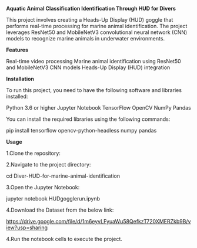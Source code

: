 **Aquatic Animal Classification Identification Through HUD for Divers**

This project involves creating a Heads-Up Display (HUD) goggle that performs real-time processing for marine animal identification. The project leverages ResNet50 and MobileNetV3 convolutional neural network (CNN) models to recognize marine animals in underwater environments.

**Features**

Real-time video processing
Marine animal identification using ResNet50 and MobileNetV3 CNN models
Heads-Up Display (HUD) integration


**Installation**

To run this project, you need to have the following software and libraries installed:

Python 3.6 or higher
Jupyter Notebook
TensorFlow
OpenCV
NumPy
Pandas

You can install the required libraries using the following commands:

pip install tensorflow opencv-python-headless numpy pandas

**Usage**

1.Clone the repository:

2.Navigate to the project directory:

cd Diver-HUD-for-marine-animal-identification

3.Open the Jupyter Notebook:

jupyter notebook HUDgogglerun.ipynb

4.Download the Dataset from the below link:

https://drive.google.com/file/d/1m6eyvLFyuaWu58QefkzT720XMERZkb9B/view?usp=sharing

4.Run the notebook cells to execute the project.
